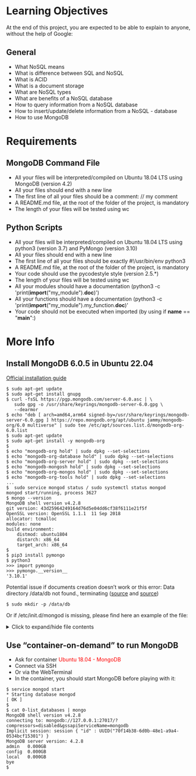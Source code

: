 # Learning Objectives
At the end of this project, you are expected to be able to explain to anyone, without the help of Google:

## General
- What NoSQL means
- What is difference between SQL and NoSQL
- What is ACID
- What is a document storage
- What are NoSQL types
- What are benefits of a NoSQL database
- How to query information from a NoSQL database
- How to insert/update/delete information from a NoSQL - database
- How to use MongoDB
# Requirements
## MongoDB Command File
- All your files will be interpreted/compiled on Ubuntu 18.04 LTS using MongoDB (version 4.2)
- All your files should end with a new line
- The first line of all your files should be a comment: // my comment
- A README.md file, at the root of the folder of the project, is mandatory
- The length of your files will be tested using wc
## Python Scripts
- All your files will be interpreted/compiled on Ubuntu 18.04 LTS using python3 (version 3.7) and PyMongo (version 3.10)
- All your files should end with a new line
- The first line of all your files should be exactly #!/usr/bin/env python3
- A README.md file, at the root of the folder of the project, is mandatory
- Your code should use the pycodestyle style (version 2.5.*)
- The length of your files will be tested using wc
- All your modules should have a documentation (python3 -c 'print(__import__("my_module").__doc__)')
- All your functions should have a documentation (python3 -c 'print(__import__("my_module").my_function.__doc__)'
- Your code should not be executed when imported (by using if __name__ == "__main__":)
# More Info
## Install MongoDB 6.0.5 in Ubuntu 22.04

[Official installation guide](https://www.mongodb.com/docs/manual/tutorial/install-mongodb-on-ubuntu/)
```
$ sudo apt-get update
$ sudo apt-get install gnupg
$ curl -fsSL https://pgp.mongodb.com/server-6.0.asc | \
   sudo gpg -o /usr/share/keyrings/mongodb-server-6.0.gpg \
   --dearmor
$ echo "deb [ arch=amd64,arm64 signed-by=/usr/share/keyrings/mongodb-server-6.0.gpg ] https://repo.mongodb.org/apt/ubuntu jammy/mongodb-org/6.0 multiverse" | sudo tee /etc/apt/sources.list.d/mongodb-org-6.0.list
$ sudo apt-get update
$ sudo apt-get install -y mongodb-org
$
$ echo "mongodb-org hold" | sudo dpkg --set-selections
$ echo "mongodb-org-database hold" | sudo dpkg --set-selections
$ echo "mongodb-org-server hold" | sudo dpkg --set-selections
$ echo "mongodb-mongosh hold" | sudo dpkg --set-selections
$ echo "mongodb-org-mongos hold" | sudo dpkg --set-selections
$ echo "mongodb-org-tools hold" | sudo dpkg --set-selections
...
$  sudo service mongod status / sudo systemctl status mongod
mongod start/running, process 3627
$ mongo --version
MongoDB shell version v4.2.8
git version: 43d25964249164d76d5e04dd6cf38f6111e21f5f
OpenSSL version: OpenSSL 1.1.1  11 Sep 2018
allocator: tcmalloc
modules: none
build environment:
    distmod: ubuntu1804
    distarch: x86_64
    target_arch: x86_64
$  
$ pip3 install pymongo
$ python3
>>> import pymongo
>>> pymongo.__version__
'3.10.1'
```
Potential issue if documents creation doesn’t work or this error: Data directory /data/db not found., terminating ([source](https://bryantson.medium.com/fixing-data-db-not-found-error-in-macos-x-when-starting-mongodb-d7b82abb2479) and [source](https://stackoverflow.com/questions/37702957/mongodb-data-db-not-found))

```$ sudo mkdir -p /data/db```

Or if /etc/init.d/mongod is missing, please find here an example of the file:

<details>
  <summary>Click to expand/hide file contents</summary>
  
  ```
  #!/bin/sh
### BEGIN INIT INFO
# Provides:          mongod
# Required-Start:    $network $local_fs $remote_fs
# Required-Stop:     $network $local_fs $remote_fs
# Should-Start:      $named
# Should-Stop:
# Default-Start:     2 3 4 5
# Default-Stop:      0 1 6
# Short-Description: An object/document-oriented database
# Description:       MongoDB is a high-performance, open source, schema-free
#                    document-oriented data store that's easy to deploy, manage
#                    and use. It's network accessible, written in C++ and offers
#                    the following features:
#
#                       * Collection oriented storage - easy storage of object-
#                         style data
#                       * Full index support, including on inner objects
#                       * Query profiling
#                       * Replication and fail-over support
#                       * Efficient storage of binary data including large
#                         objects (e.g. videos)
#                       * Automatic partitioning for cloud-level scalability
#
#                    High performance, scalability, and reasonable depth of
#                    functionality are the goals for the project.
### END INIT INFO

PATH=/usr/local/sbin:/usr/local/bin:/sbin:/bin:/usr/sbin:/usr/bin
DAEMON=/usr/bin/mongod
DESC=database

NAME=mongod
# Defaults.  Can be overridden by the /etc/default/$NAME
# Other configuration options are located in $CONF file. See here for more:
# http://dochub.mongodb.org/core/configurationoptions
CONF=/etc/mongod.conf
PIDFILE=/var/run/$NAME.pid
ENABLE_MONGOD=yes

# Include mongodb defaults if available.
# All variables set before this point can be overridden by users, by
# setting them directly in the defaults file. Use this to explicitly
# override these values, at your own risk.
if [ -f /etc/default/$NAME ] ; then
        . /etc/default/$NAME
fi

# Handle NUMA access to CPUs (SERVER-3574)
# This verifies the existence of numactl as well as testing that the command works
NUMACTL_ARGS="--interleave=all"
if which numactl >/dev/null 2>/dev/null && numactl $NUMACTL_ARGS ls / >/dev/null 2>/dev/null
then
    NUMACTL="`which numactl` -- $NUMACTL_ARGS"
    DAEMON_OPTS=${DAEMON_OPTS:-"--config $CONF"}
else
    NUMACTL=""
    DAEMON_OPTS="-- "${DAEMON_OPTS:-"--config $CONF"}
fi


if test ! -x $DAEMON; then
    echo "Could not find $DAEMON"
    exit 0
fi

if test "x$ENABLE_MONGOD" != "xyes"; then
    exit 0
fi

. /lib/lsb/init-functions

STARTTIME=1
DIETIME=10                  # Time to wait for the server to die, in seconds
                            # If this value is set too low you might not
                            # let some servers to die gracefully and
                            # 'restart' will not work

DAEMONUSER=${DAEMONUSER:-mongodb}
DAEMONGROUP=${DAEMONGROUP:-mongodb}

set -e

running_pid() {
# Check if a given process pid's cmdline matches a given name
    pid=$1
    name=$2
    [ -z "$pid" ] && return 1
    [ ! -d /proc/$pid ] &&  return 1
    cmd=`cat /proc/$pid/cmdline | tr "\000" "\n"|head -n 1 |cut -d : -f 1`
    # Is this the expected server
    [ "$cmd" != "$name" ] &&  return 1
    return 0
}

running() {
# Check if the process is running looking at /proc
# (works for all users)

    # No pidfile, probably no daemon present
    [ ! -f "$PIDFILE" ] && return 1
    pid=`cat $PIDFILE`
    running_pid $pid $DAEMON || return 1
    return 0
}

start_server() {
            # Start the process using the wrapper
            start-stop-daemon --background --start --quiet --pidfile $PIDFILE \
                        --make-pidfile --chuid $DAEMONUSER:$DAEMONGROUP \
                        --exec $NUMACTL $DAEMON $DAEMON_OPTS
            errcode=$?
        return $errcode
}

stop_server() {
# Stop the process using the wrapper
            start-stop-daemon --stop --quiet --pidfile $PIDFILE \
                        --retry 300 \
                        --user $DAEMONUSER \
                        --exec $DAEMON
            errcode=$?
        return $errcode
}

force_stop() {
# Force the process to die killing it manually
        [ ! -e "$PIDFILE" ] && return
        if running ; then
                kill -15 $pid
        # Is it really dead?
                sleep "$DIETIME"s
                if running ; then
                        kill -9 $pid
                        sleep "$DIETIME"s
                        if running ; then
                                echo "Cannot kill $NAME (pid=$pid)!"
                                exit 1
                        fi
                fi
        fi
        rm -f $PIDFILE
}


case "$1" in
  start)
        log_daemon_msg "Starting $DESC" "$NAME"
        # Check if it's running first
        if running ;  then
            log_progress_msg "apparently already running"
            log_end_msg 0
            exit 0
        fi
        if start_server ; then
            # NOTE: Some servers might die some time after they start,
            # this code will detect this issue if STARTTIME is set
            # to a reasonable value
            [ -n "$STARTTIME" ] && sleep $STARTTIME # Wait some time
            if  running ;  then
                # It's ok, the server started and is running
                log_end_msg 0
            else
                # It is not running after we did start
                log_end_msg 1
            fi
        else
            # Either we could not start it
            log_end_msg 1
        fi
        ;;
  stop)
        log_daemon_msg "Stopping $DESC" "$NAME"
        if running ; then
            # Only stop the server if we see it running
                        errcode=0
            stop_server || errcode=$?
            log_end_msg $errcode
        else
            # If it's not running don't do anything
            log_progress_msg "apparently not running"
            log_end_msg 0
            exit 0
        fi
        ;;
  force-stop)
        # First try to stop gracefully the program
        $0 stop
        if running; then
            # If it's still running try to kill it more forcefully
            log_daemon_msg "Stopping (force) $DESC" "$NAME"
                        errcode=0
            force_stop || errcode=$?
            log_end_msg $errcode
        fi
        ;;
  restart|force-reload)
        log_daemon_msg "Restarting $DESC" "$NAME"
                errcode=0
        stop_server || errcode=$?
        # Wait some sensible amount, some server need this
        [ -n "$DIETIME" ] && sleep $DIETIME
        start_server || errcode=$?
        [ -n "$STARTTIME" ] && sleep $STARTTIME
        running || errcode=$?
        log_end_msg $errcode
        ;;
  status)

        log_daemon_msg "Checking status of $DESC" "$NAME"
        if running ;  then
            log_progress_msg "running"
            log_end_msg 0
        else
            log_progress_msg "apparently not running"
            log_end_msg 1
            exit 1
        fi
        ;;
  # MongoDB can't reload its configuration.
  reload)
        log_warning_msg "Reloading $NAME daemon: not implemented, as the daemon"
        log_warning_msg "cannot re-read the config file (use restart)."
        ;;

  *)
        N=/etc/init.d/$NAME
        echo "Usage: $N {start|stop|force-stop|restart|force-reload|status}" >&2
        exit 1
        ;;
esac

exit 0
  ```
</details>

## Use “container-on-demand” to run MongoDB
- Ask for container <span style="color:red">Ubuntu 18.04 - MongoDB</span>
- Connect via SSH
- Or via the WebTerminal
- In the container, you should start MongoDB before playing with it:
```
$ service mongod start
* Starting database mongod                                              [ OK ]
$
$ cat 0-list_databases | mongo
MongoDB shell version v4.2.8
connecting to: mongodb://127.0.0.1:27017/?compressors=disabled&gssapiServiceName=mongodb
Implicit session: session { "id" : UUID("70f14b38-6d0b-48e1-a9a4-0534bcf15301") }
MongoDB server version: 4.2.8
admin   0.000GB
config  0.000GB
local   0.000GB
bye
$
```
